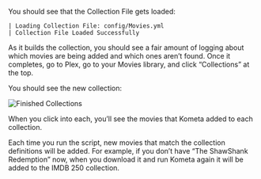 You should see that the Collection File gets loaded:

``` { .shell .no-copy }
| Loading Collection File: config/Movies.yml
| Collection File Loaded Successfully
```

As it builds the collection, you should see a fair amount of logging about which movies are being added and which ones aren’t found.  Once it completes, go to Plex, go to your Movies library, and click “Collections” at the top.

You should see the new collection:

![Finished Collections](../images/wt-finished.png)

When you click into each, you’ll see the movies that Kometa added to each collection.

Each time you run the script, new movies that match the collection definitions will be added.  For example, if you don’t have “The ShawShank Redemption” now, when you download it and run Kometa again it will be added to the IMDB 250 collection.
